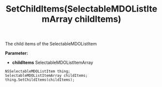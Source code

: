 ﻿---
uid: crmscript_ref_NSSelectableMDOListItem_SetChildItems
title: SetChildItems(SelectableMDOListItemArray childItems)
intellisense: NSSelectableMDOListItem.SetChildItems
keywords: NSSelectableMDOListItem, GetChildItems
so.topic: reference
---

The child items of the SelectableMDOListItem

**Parameter:** 
 - **childItems** SelectableMDOListItemArray

```crmscript
NSSelectableMDOListItem thing;
SelectableMDOListItemArray childItems;
thing.SetChildItems(childItems);
```

